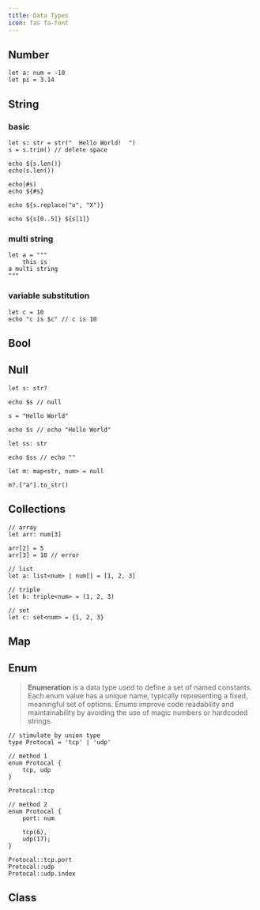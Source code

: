 ```yaml
---
title: Data Types
icon: fas fa-font
---
```


## Number
```hulo
let a: num = -10
let pi = 3.14
```

## String

### basic
```hulo
let s: str = str("  Hello World!  ")
s = s.trim() // delete space

echo ${s.len()}
echo(s.len())

echo(#s)
echo ${#s}

echo ${s.replace("o", "X")}

echo ${s[0..5]} ${s[1]}
```

### multi string
```hulo
let a = """ 
    this is 
a multi string
"""
```

### variable substitution
```hulo
let c = 10
echo "c is $c" // c is 10
```

## Bool

## Null
```hulo
let s: str?

echo $s // null

s = "Hello World"

echo $s // echo "Hello World"

let ss: str

echo $ss // echo ""

let m: map<str, num> = null

m?.["a"].to_str()
```

## Collections
```hulo
// array
let arr: num[3]

arr[2] = 5
arr[3] = 10 // error

// list
let a: list<num> | num[] = [1, 2, 3]

// triple
let b: triple<num> = (1, 2, 3)

// set
let c: set<num> = {1, 2, 3}
```

## Map

## Enum

>**Enumeration** is a data type used to define a set of named constants. Each enum value has a unique name, typically representing a fixed, meaningful set of options. Enums improve code readability and maintainability by avoiding the use of magic numbers or hardcoded strings.

```hulo
// stimulate by union type
type Protocal = 'tcp' | 'udp'

// method 1
enum Protocal {
    tcp, udp
}

Protocal::tcp

// method 2
enum Protocal {
    port: num

    tcp(6),
    udp(17);
}

Protocal::tcp.port
Protocal::udp
Protocal::udp.index
```

## Class
